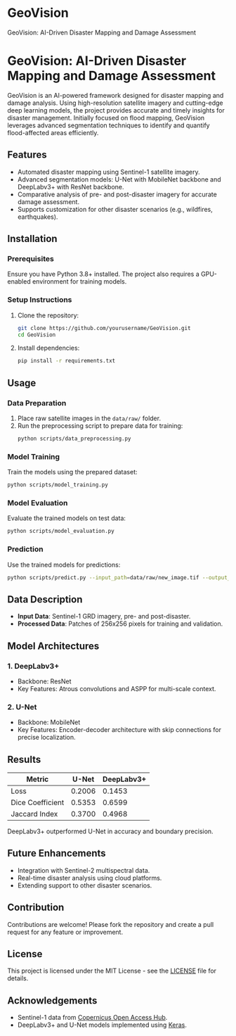 # GeoVision
GeoVision: AI-Driven Disaster Mapping and Damage Assessment
# GeoVision: AI-Driven Disaster Mapping and Damage Assessment

GeoVision is an AI-powered framework designed for disaster mapping and damage analysis. Using high-resolution satellite imagery and cutting-edge deep learning models, the project provides accurate and timely insights for disaster management. Initially focused on flood mapping, GeoVision leverages advanced segmentation techniques to identify and quantify flood-affected areas efficiently.

## Features
- Automated disaster mapping using Sentinel-1 satellite imagery.
- Advanced segmentation models: U-Net with MobileNet backbone and DeepLabv3+ with ResNet backbone.
- Comparative analysis of pre- and post-disaster imagery for accurate damage assessment.
- Supports customization for other disaster scenarios (e.g., wildfires, earthquakes).

## Installation

### Prerequisites
Ensure you have Python 3.8+ installed. The project also requires a GPU-enabled environment for training models.

### Setup Instructions
1. Clone the repository:
   ```bash
   git clone https://github.com/yourusername/GeoVision.git
   cd GeoVision
   ```
2. Install dependencies:
   ```bash
   pip install -r requirements.txt
   ```

## Usage

### Data Preparation
1. Place raw satellite images in the `data/raw/` folder.
2. Run the preprocessing script to prepare data for training:
   ```bash
   python scripts/data_preprocessing.py
   ```

### Model Training
Train the models using the prepared dataset:
   ```bash
   python scripts/model_training.py
   ```

### Model Evaluation
Evaluate the trained models on test data:
   ```bash
   python scripts/model_evaluation.py
   ```

### Prediction
Use the trained models for predictions:
   ```bash
   python scripts/predict.py --input_path=data/raw/new_image.tif --output_path=results/predicted_mask.png
   ```

## Data Description
- **Input Data**: Sentinel-1 GRD imagery, pre- and post-disaster.
- **Processed Data**: Patches of 256x256 pixels for training and validation.

## Model Architectures
### 1. DeepLabv3+
- Backbone: ResNet
- Key Features: Atrous convolutions and ASPP for multi-scale context.

### 2. U-Net
- Backbone: MobileNet
- Key Features: Encoder-decoder architecture with skip connections for precise localization.

## Results
| Metric          | U-Net     | DeepLabv3+ |
|-----------------|-----------|------------|
| Loss            | 0.2006    | 0.1453     |
| Dice Coefficient| 0.5353    | 0.6599     |
| Jaccard Index   | 0.3700    | 0.4968     |

DeepLabv3+ outperformed U-Net in accuracy and boundary precision.

## Future Enhancements
- Integration with Sentinel-2 multispectral data.
- Real-time disaster analysis using cloud platforms.
- Extending support to other disaster scenarios.

## Contribution
Contributions are welcome! Please fork the repository and create a pull request for any feature or improvement.

## License
This project is licensed under the MIT License - see the [LICENSE](LICENSE) file for details.

## Acknowledgements
- Sentinel-1 data from [Copernicus Open Access Hub](https://scihub.copernicus.eu/).
- DeepLabv3+ and U-Net models implemented using [Keras](https://keras.io/).
